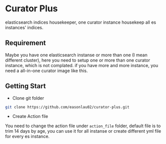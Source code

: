 # Curator Plus
elasticsearch indices housekeeper, one curator instance housekeep all es instances' indices.

## Requirement

Maybe you have one elasticsearch instanse or more than one (I mean different cluster), here you need to setup one or more than one curator instance, which is not complated. if you have more and more instance, you need a all-in-one curator image like this.

## Getting Start

- Clone git folder

```bash
git clone https://github.com/easonlau02/curator-plus.git

```

- Create Action file

You need to change the action file under `action_file` folder, default file is to trim 14 days by age, you can use it for all instanse or create different yml file for every es instance.

